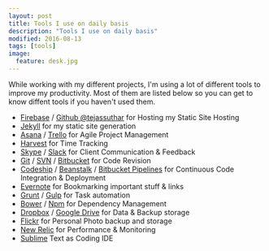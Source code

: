 ```yaml
---
layout: post
title: Tools I use on daily basis
description: "Tools I use on daily basis"
modified: 2016-08-13
tags: [tools]
image:
  feature: desk.jpg
---
```



While working with my different projects, I'm using a lot of different tools to improve my productivity. Most of them are listed below so you can get to know diffent tools if you haven't used them. 

- [Firebase](https://firebase.google.com/) / [Github @tejassuthar](https://github.com/tejasrsuthar) for Hosting my Static Site Hosting
- [Jekyll](https://jekyllrb.com) for my static site generation
- [Asana](https://asana.com/) / [Trello](https://trello.com) for Agile Project Management
- [Harvest](https://www.getharvest.com) for Time Tracking
- [Skype](https://web.skype.com) / [Slack](https://slack.com) for Client Communication & Feedback
- [Git](https://git-scm.com) / [SVN](https://subversion.apache.org/) / [Bitbucket](https://bitbucket.org) for Code Revision 
- [Codeship](https://codeship.com) / [Beanstalk](beanstalkapp.com) / [Bitbucket Pipelines](https://bitbucket.org/product/features/pipelines) for Continuous Code Integration & Deployment
- [Evernote](https://evernote.com) for Bookmarking important stuff & links
- [Grunt](http://gruntjs.com) / [Gulp](http://gulpjs.com) for Task automation
- [Bower](https://bower.io) / [Npm](https://www.npmjs.com) for Dependency Management
- [Dropbox](https://www.dropbox.com) / [Google Drive](https://www.google.com/drive) for Data & Backup storage
- [Flickr](https://www.flickr.com) for Personal Photo backup and storage
- [New Relic](https://newrelic.com) for Performance & Monitoring
- [Sublime](https://www.sublimetext.com/) Text as Coding IDE


